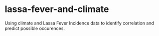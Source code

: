 # lassa-fever-and-climate
Using climate and Lassa Fever Incidence data to identify correlation and predict possible occurences.
